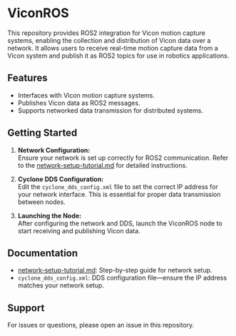 # ViconROS

This repository provides ROS2 integration for Vicon motion capture systems, enabling the collection and distribution of Vicon data over a network. It allows users to receive real-time motion capture data from a Vicon system and publish it as ROS2 topics for use in robotics applications.

## Features

- Interfaces with Vicon motion capture systems.
- Publishes Vicon data as ROS2 messages.
- Supports networked data transmission for distributed systems.

## Getting Started

1. **Network Configuration:**  
    Ensure your network is set up correctly for ROS2 communication. Refer to the [network-setup-tutorial.md](network-setup-tutorial.md) for detailed instructions.

2. **Cyclone DDS Configuration:**  
    Edit the `cyclone_dds_config.xml` file to set the correct IP address for your network interface. This is essential for proper data transmission between nodes.

3. **Launching the Node:**  
    After configuring the network and DDS, launch the ViconROS node to start receiving and publishing Vicon data.

## Documentation

- [network-setup-tutorial.md](network-setup-tutorial.md): Step-by-step guide for network setup.
- `cyclone_dds_config.xml`: DDS configuration file—ensure the IP address matches your network setup.

## Support

For issues or questions, please open an issue in this repository.